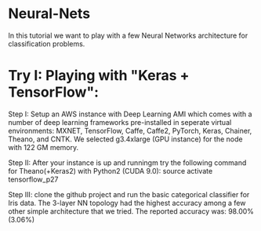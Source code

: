 # Neural-Nets

In this tutorial we want to play with a few Neural Networks architecture for classification problems.

# Try I: Playing with "Keras + TensorFlow":

Step I: Setup an AWS instance with Deep Learning AMI which comes with a number of deep learning frameworks pre-installed in seperate virtual environments: MXNET, TensorFlow, Caffe, Caffe2, PyTorch, Keras, Chainer, Theano, and CNTK.  We selected g3.4xlarge (GPU instance) for the node with 122 GM memory.

Step II: After your instance is up and runningm try the following command for Theano(+Keras2) with Python2 (CUDA 9.0):
source activate tensorflow_p27

Step III: clone the github project and run the basic categorical classifier for Iris data.  The 3-layer NN topology had the highest accuracy among a few other simple architecture that we tried.  The reported accuracy was: 98.00% (3.06%)